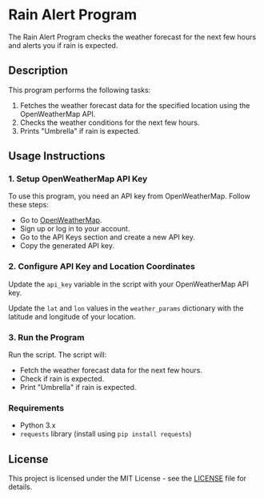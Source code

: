 # Rain Alert Program

The Rain Alert Program checks the weather forecast for the next few hours and alerts you if rain is expected.

## Description

This program performs the following tasks:

1. Fetches the weather forecast data for the specified location using the OpenWeatherMap API.
2. Checks the weather conditions for the next few hours.
3. Prints "Umbrella" if rain is expected.

## Usage Instructions

### 1. Setup OpenWeatherMap API Key

To use this program, you need an API key from OpenWeatherMap. Follow these steps:

- Go to [OpenWeatherMap](https://home.openweathermap.org/).
- Sign up or log in to your account.
- Go to the API Keys section and create a new API key.
- Copy the generated API key.

### 2. Configure API Key and Location Coordinates

Update the `api_key` variable in the script with your OpenWeatherMap API key.

Update the `lat` and `lon` values in the `weather_params` dictionary with the latitude and longitude of your location.

### 3. Run the Program

Run the script. The script will:

- Fetch the weather forecast data for the next few hours.
- Check if rain is expected.
- Print "Umbrella" if rain is expected.

### Requirements

- Python 3.x
- `requests` library (install using `pip install requests`)

## License

This project is licensed under the MIT License - see the [LICENSE](LICENSE) file for details.

